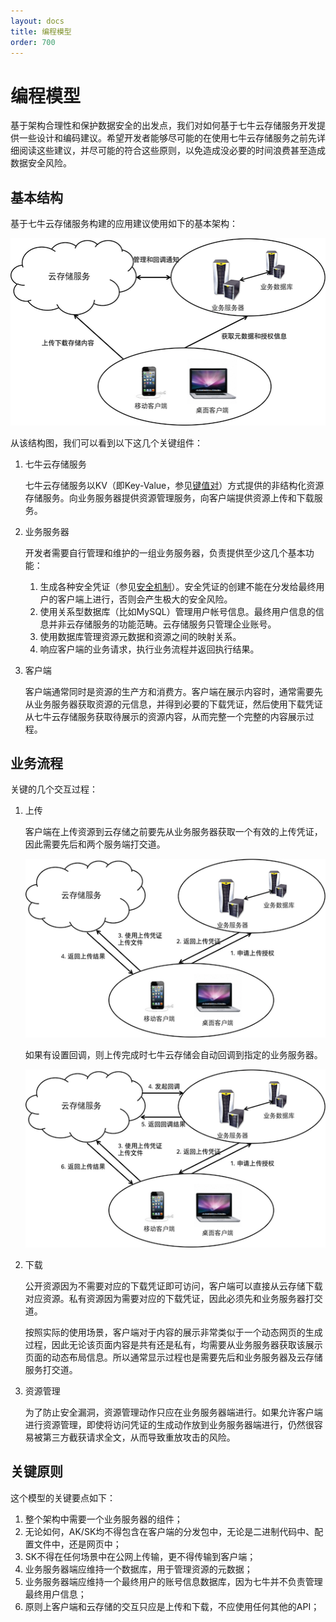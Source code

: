 ```yaml
---
layout: docs
title: 编程模型
order: 700
---
```

<a name="programming-model"></a>
# 编程模型

基于架构合理性和保护数据安全的出发点，我们对如何基于七牛云存储服务开发提供一些设计和编码建议。希望开发者能够尽可能的在使用七牛云存储服务之前先详细阅读这些建议，并尽可能的符合这些原则，以免造成没必要的时间浪费甚至造成数据安全风险。

<a name="basic-structure"></a>
## 基本结构

基于七牛云存储服务构建的应用建议使用如下的基本架构：

![基本模型](img/programming-model.png "基本模型")

从该结构图，我们可以看到以下这几个关键组件：

1. 七牛云存储服务

	七牛云存储服务以KV（即Key-Value，参见[键值对](/api/overview/concepts.html#key-value)）方式提供的非结构化资源存储服务。向业务服务器提供资源管理服务，向客户端提供资源上传和下载服务。

1. 业务服务器

	开发者需要自行管理和维护的一组业务服务器，负责提供至少这几个基本功能：
	
	1. 生成各种安全凭证（参见[安全机制](security.html)）。安全凭证的创建不能在分发给最终用户的客户端上进行，否则会产生极大的安全风险。
	1. 使用关系型数据库（比如MySQL）管理用户帐号信息。最终用户信息的信息并非云存储服务的功能范畴。云存储服务只管理企业账号。
	1. 使用数据库管理资源元数据和资源之间的映射关系。
	1. 响应客户端的业务请求，执行业务流程并返回执行结果。
	
1. 客户端

	客户端通常同时是资源的生产方和消费方。客户端在展示内容时，通常需要先从业务服务器获取资源的元信息，并得到必要的下载凭证，然后使用下载凭证从七牛云存储服务获取待展示的资源内容，从而完整一个完整的内容展示过程。

<a name="workflow"></a>
## 业务流程

关键的几个交互过程：

1. 上传

	客户端在上传资源到云存储之前要先从业务服务器获取一个有效的上传凭证，因此需要先后和两个服务端打交道。
	
	![基本上传流程](img/basic-upload.png "基本上传流程")
	
	如果有设置回调，则上传完成时七牛云存储会自动回调到指定的业务服务器。

	![带回调的上传流程](img/upload-with-callback.png "带回调的上传流程")

1. 下载

	公开资源因为不需要对应的下载凭证即可访问，客户端可以直接从云存储下载对应资源。私有资源因为需要对应的下载凭证，因此必须先和业务服务器打交道。
	
	按照实际的使用场景，客户端对于内容的展示非常类似于一个动态网页的生成过程，因此无论该页面内容是共有还是私有，均需要从业务服务器获取该展示页面的动态布局信息。所以通常显示过程也是需要先后和业务服务器及云存储服务打交道。

1. 资源管理

	为了防止安全漏洞，资源管理动作只应在业务服务器端进行。如果允许客户端进行资源管理，即使将访问凭证的生成动作放到业务服务器端进行，仍然很容易被第三方截获请求全文，从而导致重放攻击的风险。

## 关键原则

这个模型的关键要点如下：

1. 整个架构中需要一个业务服务器的组件；
1. 无论如何，AK/SK均不得包含在客户端的分发包中，无论是二进制代码中、配置文件中，还是网页中；
1. SK不得在任何场景中在公网上传输，更不得传输到客户端；
1. 业务服务器端应维持一个数据库，用于管理资源的元数据；
1. 业务服务器端应维持一个最终用户的账号信息数据库，因为七牛并不负责管理最终用户信息；
1. 原则上客户端和云存储的交互只应是上传和下载，不应使用任何其他的API；
